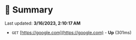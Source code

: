 # 📖 Summary
Last updated: **3/16/2023, 2:10:17 AM**

- `GET` [https://google.com](https://google.com) - **Up** (301ms)
